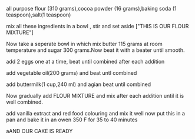 all purpose flour (310 grams),cocoa powder (16 grams),baking soda (1 teaspoon),salt(1 teaspoon)

mix all these ingredients in a bowl , stir and set aside
["THIS IS OUR FLOUR MIXTURE"]

Now take a seperate bowl in which mix butter 115 grams at room temperature and sugar 300 grams.Now beat it with a beater until smooth.

add 2 eggs one at a time, beat until combined after each addition

add vegetable oil(200 grams) and beat untl combined

add buttermilk(1 cup,240 ml) and agian beat until combined

Now gradually add FLOUR MIXTURE and mix after each addition until it is well combined.

add vanilla extract and red food colouring and mix it well 
now put this in a pan and bake it in an owen 350 F for 35 to 40 minutes

aAND OUR CAKE IS READY
